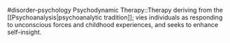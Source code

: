 #disorder-psychology 
Psychodynamic Therapy::Therapy deriving from the [[Psychoanalysis|psychoanalytic tradition]]; vies individuals as responding to unconscious forces and childhood experiences, and seeks to enhance self-insight. 